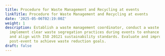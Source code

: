 ```yaml
---
title: Procedure for Waste Management and Recycling at events
linkTitle: Procedure for Waste Management and Recycling at events
date: '2025-05-06T02:19:00Z'
weight: 1
description: Establish a waste management coordinator, conduct a waste audit, and
  implement clear waste segregation practices during events to enhance recycling efforts
  and align with ISO 20121 sustainability standards. Evaluate and improve the process
  post-event to achieve waste reduction goals.
draft: false
---
```



<!-- Unsupported block type: table_of_contents -->

<!-- Unsupported block type: unsupported -->

